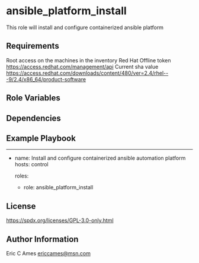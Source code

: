 ansible_platform_install
=========

This role will install and configure containerized ansible platform

Requirements
------------

Root access on the machines in the inventory
Red Hat Offline token
https://access.redhat.com/management/api
Current sha value
https://access.redhat.com/downloads/content/480/ver=2.4/rhel---9/2.4/x86_64/product-software

Role Variables
--------------

Dependencies
------------

Example Playbook
----------------

---
- name: Install and configure containerized ansible automation platform
  hosts: control

  roles:

    - role: ansible_platform_install 

License
-------

https://spdx.org/licenses/GPL-3.0-only.html

Author Information
------------------

Eric C Ames
ericcames@msn.com

